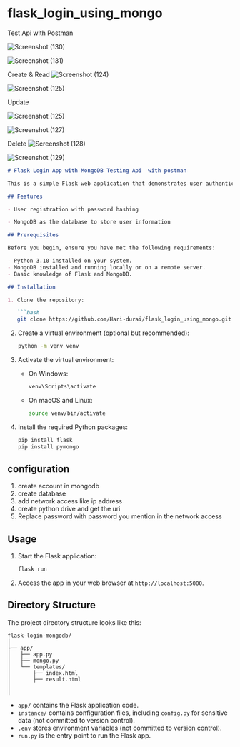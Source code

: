 # flask_login_using_mongo

Test Api with Postman

![Screenshot (130)](https://github.com/Hari-durai/flask_login_using_mongo/assets/91016875/31896285-e98e-45cc-a673-b6969a0df175)

![Screenshot (131)](https://github.com/Hari-durai/flask_login_using_mongo/assets/91016875/08abc44f-bb51-4f01-a6c9-fa3c4749159e)


Create & Read
![Screenshot (124)](https://github.com/Hari-durai/flask_login_using_mongo/assets/91016875/aeb4e0a0-3cb5-4683-927f-f166f3b7ddfb)

![Screenshot (125)](https://github.com/Hari-durai/flask_login_using_mongo/assets/91016875/3b8a448d-7724-4d5c-b60f-4c17f1739f06)


Update

![Screenshot (125)](https://github.com/Hari-durai/flask_login_using_mongo/assets/91016875/062f1e6d-7968-4c54-9937-26afff958be4)

![Screenshot (127)](https://github.com/Hari-durai/flask_login_using_mongo/assets/91016875/4f2eee72-e39a-4a5b-aa22-4fe4a907896a)


Delete
![Screenshot (128)](https://github.com/Hari-durai/flask_login_using_mongo/assets/91016875/9bec5c28-00d1-4521-a507-cef989f40ab5)

![Screenshot (129)](https://github.com/Hari-durai/flask_login_using_mongo/assets/91016875/60ee27aa-8029-4eb5-a1cf-1e4645965e3f)


 

```markdown
# Flask Login App with MongoDB Testing Api  with postman

This is a simple Flask web application that demonstrates user authentication and login functionality using MongoDB as the database. Users can register, log in.

## Features

- User registration with password hashing

- MongoDB as the database to store user information

## Prerequisites

Before you begin, ensure you have met the following requirements:

- Python 3.10 installed on your system.
- MongoDB installed and running locally or on a remote server.
- Basic knowledge of Flask and MongoDB.

## Installation

1. Clone the repository:

   ```bash
   git clone https://github.com/Hari-durai/flask_login_using_mongo.git
   ```



2. Create a virtual environment (optional but recommended):

   ```bash
   python -m venv venv
   ```

3. Activate the virtual environment:

   - On Windows:

     ```bash
     venv\Scripts\activate
     ```

   - On macOS and Linux:

     ```bash
     source venv/bin/activate
     ```

4. Install the required Python packages:

   ```bash
   pip install flask
   pip install pymongo
   ```
## configuration
 1. create account in mongodb
 2. create database
 3. add network access like ip address
 4. create python drive and get the uri
 5. Replace password with  password you mention  in the network access

## Usage

1. Start the Flask application:

   ```bash
   flask run
   ```

2. Access the app in your web browser at `http://localhost:5000`.

## Directory Structure

The project directory structure looks like this:

```
flask-login-mongodb/
│
├── app/
│   ├── app.py
│   ├── mongo.py
│   └── templates/
│       ├── index.html
│       ├── result.html
│    
│

```

- `app/` contains the Flask application code.
- `instance/` contains configuration files, including `config.py` for sensitive data (not committed to version control).
- `.env` stores environment variables (not committed to version control).
- `run.py` is the entry point to run the Flask app.


